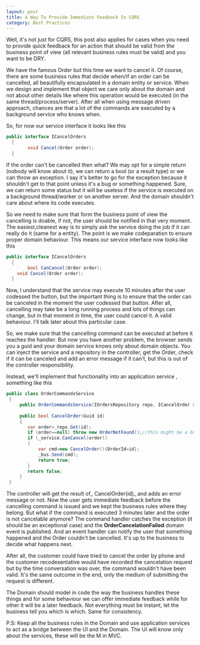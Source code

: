 ```yaml
---
layout: post
title: A Way To Provide Immediate Feedback In CQRS
category: Best Practices
---
```


Well, it's not just for CQRS, this post also applies for cases when you need to provide quick feedback for an action that should be valid from the business point of view (all relevant business rules must be valid) and you want to be DRY.

 We have the famous Order but this time we want to cancel it. Of course, there are some business rules that decide when/if an order can be cancelled, all beautifully encapsulated in a domain entity or service. When we design and implement that object we care only about the domain and not about other details like where this operation would be executed (in the same thread/process/server). After all when using message driven approach, chances are that a lot of the commands are executed by a background service who knows when.

 So, for now our service interface it looks like this

  
```csharp
public interface ICancelOrders
  {
        void Cancel(Order order);
  }
```
  If the order can't be cancelled then what? We may opt for a simple return (nobody will know about it), we can return a bool (or a result type) or we can throw an exception. I say it's better to go for the exception because it shouldn't get to that point unless it's a bug or something happened. Sure, we can return some status but it will be useless if the service is executed on a background thread/worker or on another server. And the domain shouldn't care about where its code executes.

 So we need to make sure that form the business point of view the cancelling is doable, if not, the user should be notified in that very moment. The easiest,cleanest way is to simply ask the service doing the job if it can really do it (same for a entity). The point is we make codeparation to ensure proper domain behaviour. This means our service interface now looks like this

  
```csharp
public interface ICancelOrders
  {
        bool CanCancel(Order order);
	void Cancel(Order order);
  }
```
  Now, I understand that the service may execute 10 minutes after the user codessed the button, but the important thing is to ensure that the order can be canceled in the moment the user codessed that button. After all, cancelling may take be a long running process and lots of things can change, but in that moment in time, the user could cancel it. A valid behaviour. I'll talk later about this particular case.

 So, we make sure that the cancelling command can be executed at before it reaches the handler. But now you have another problem, the browser sends you a guid and your domain service knows only about domain objects. You can inject the service and a repository in the controller, get the Order, check if it can be canceled and add an error message if it can't, but this is out of the controller responsibility.

 Instead, we'll implement that functionality into an application service , something like this

  
```csharp
public class OrderCommandsService
 {
     public OrderCommandsService(IOrdersRepository repo, ICancelOrder service,IDispatchMessages bus) { /*.. */}
	 
	 public bool CancelOrder(Guid id)
	 {
	    var order=_repo.Get(id);
		if (order==null) throw new OrderNotFound();//this might be a bug 
		if (_service.CanCancel(order))
		{
			var cmd=new CancelOrder(){OrderId=id};
			_bus.Send(cmd);
			return true;
		}
		return false;
	 }
 }
```
  The controller will get the result of_ CancelOrder(id)_ and adds an error message or not. Now the user gets immediate feedback before the cancelling command is issued and we kept the business rules where they belong. But what if the command is executed 3 minutes later and the order is not cancelable anymore? The command handler catches the exception (it should be an exceptional case) and the **OrderCancelationFailed** domain event is published. And an event handler can notify the user that something happened and the Order couldn't be cancelled. It's up to the business to decide what happens next.

 After all, the customer could have tried to cancel the order by phone and the customer recodesentative would have recorded the cancelation request but by the time conversation was over, the command wouldn't have been valid. It's the same outcome in the end, only the medium of submitting the request is different.

 The Domain should model in code the way the business handles these things and for some behaviour we can offer immediate feedback while for other it will be a later feedback. Not everything must be instant, let the business tell you which is which. Same for consistency.

 P.S: Keep all the business rules in the Domain and use application services to act as a bridge between the UI and the Domain. The UI will know only about the services, these will be the M in MVC.


